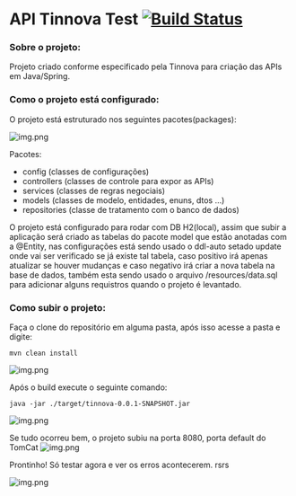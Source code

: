 # API Tinnova Test [![Build Status](https://app.travis-ci.com/gustavodiasdev/TinnovaApi.svg?branch=main)](https://app.travis-ci.com/gustavodiasdev/TinnovaApi)

### Sobre o projeto:
Projeto criado conforme especificado pela Tinnova para criação das APIs em Java/Spring.

### Como o projeto está configurado:
 O projeto está estruturado nos seguintes pacotes(packages):
 
 ![img.png](data/images/estrutura_projeto.png)

Pacotes:
- config (classes de configurações)
- controllers (classes de controle para expor as APIs)
- services (classes de regras negociais)
- models (classes de modelo, entidades, enuns, dtos ...)
- repositories (classe de tratamento com o banco de dados)

O projeto está configurado para rodar com DB H2(local), assim que subir a aplicação será criado as tabelas do pacote 
model que estão anotadas com a @Entity, nas configurações está sendo usado o ddl-auto setado update onde
vai ser verificado se já existe tal tabela, caso positivo irá apenas atualizar se houver mudanças e caso negativo
irá criar a nova tabela na base de dados, também esta sendo usado o arquivo /resources/data.sql para adicionar alguns requistros quando o projeto é levantado.

### Como subir o projeto:
Faça o clone do repositório em alguma pasta, após isso acesse a pasta e digite:

```
mvn clean install
```
![img.png](data/images/img.png)

Após o build execute o seguinte comando:

```
java -jar ./target/tinnova-0.0.1-SNAPSHOT.jar
```
![img.png](data/images/img2.png)


Se tudo ocorreu bem, o projeto subiu na porta 8080, porta default do TomCat
![img.png](data/images/swagger.png)


Prontinho! Só testar agora e ver os erros acontecerem. rsrs

![img.png](data/images/vuala.png)


